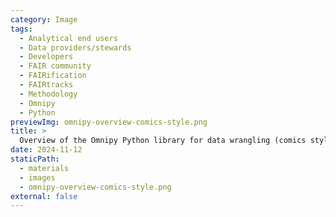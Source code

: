```yaml
---
category: Image
tags:
  - Analytical end users
  - Data providers/stewards
  - Developers
  - FAIR community
  - FAIRification
  - FAIRtracks
  - Methodology
  - Omnipy
  - Python
previewImg: omnipy-overview-comics-style.png
title: >
  Overview of the Omnipy Python library for data wrangling (comics style)
date: 2024-11-12
staticPath:
  - materials
  - images
  - omnipy-overview-comics-style.png
external: false
---
```

